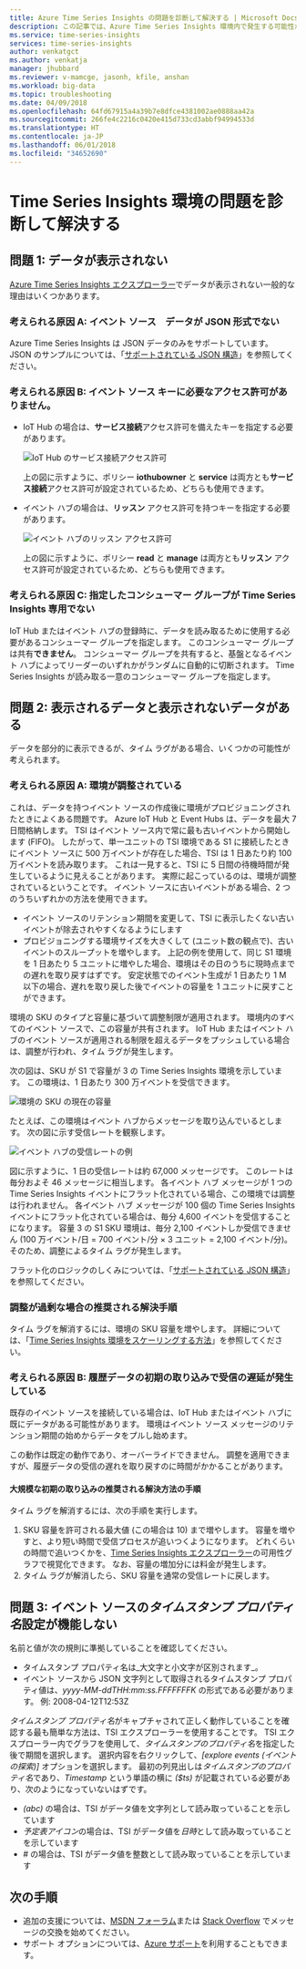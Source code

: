 ```yaml
---
title: Azure Time Series Insights の問題を診断して解決する | Microsoft Docs
description: この記事では、Azure Time Series Insights 環境内で発生する可能性がある一般的な問題を診断、トラブルシューティング、および解決する方法について説明します。
ms.service: time-series-insights
services: time-series-insights
author: venkatgct
ms.author: venkatja
manager: jhubbard
ms.reviewer: v-mamcge, jasonh, kfile, anshan
ms.workload: big-data
ms.topic: troubleshooting
ms.date: 04/09/2018
ms.openlocfilehash: 64fd67915a4a39b7e8dfce4381002ae0888aa42a
ms.sourcegitcommit: 266fe4c2216c0420e415d733cd3abbf94994533d
ms.translationtype: HT
ms.contentlocale: ja-JP
ms.lasthandoff: 06/01/2018
ms.locfileid: "34652690"
---
```

# <a name="diagnose-and-solve-problems-in-your-time-series-insights-environment"></a>Time Series Insights 環境の問題を診断して解決する

## <a name="problem-1-no-data-is-shown"></a>問題 1: データが表示されない
[Azure Time Series Insights エクスプローラー](https://insights.timeseries.azure.com)でデータが表示されない一般的な理由はいくつかあります。

### <a name="possible-cause-a-event-source-data-is-not-in-json-format"></a>考えられる原因 A: イベント ソース　データが JSON 形式でない
Azure Time Series Insights は JSON データのみをサポートしています。 JSON のサンプルについては、「[サポートされている JSON 構造](time-series-insights-send-events.md#supported-json-shapes)」を参照してください。

### <a name="possible-cause-b-event-source-key-is-missing-a-required-permission"></a>考えられる原因 B: イベント ソース キーに必要なアクセス許可がありません。
* IoT Hub の場合は、**サービス接続**アクセス許可を備えたキーを指定する必要があります。

   ![IoT Hub のサービス接続アクセス許可](media/diagnose-and-solve-problems/iothub-serviceconnect-permissions.png)

   上の図に示すように、ポリシー **iothubowner** と **service** は両方とも**サービス接続**アクセス許可が設定されているため、どちらも使用できます。
   
* イベント ハブの場合は、**リッスン** アクセス許可を持つキーを指定する必要があります。

   ![イベント ハブのリッスン アクセス許可](media/diagnose-and-solve-problems/eventhub-listen-permissions.png)

   上の図に示すように、ポリシー **read** と **manage** は両方とも**リッスン** アクセス許可が設定されているため、どちらも使用できます。

### <a name="possible-cause-c-the-consumer-group-provided-is-not-exclusive-to-time-series-insights"></a>考えられる原因 C: 指定したコンシューマー グループが Time Series Insights 専用でない
IoT Hub またはイベント ハブの登録時に、データを読み取るために使用する必要があるコンシューマー グループを指定します。 このコンシューマー グループは共有**できません**。 コンシューマー グループを共有すると、基盤となるイベント ハブによってリーダーのいずれかがランダムに自動的に切断されます。 Time Series Insights が読み取る一意のコンシューマー グループを指定します。

## <a name="problem-2-some-data-is-shown-but-some-is-missing"></a>問題 2: 表示されるデータと表示されないデータがある
データを部分的に表示できるが、タイム ラグがある場合、いくつかの可能性が考えられます。

### <a name="possible-cause-a-your-environment-is-getting-throttled"></a>考えられる原因 A: 環境が調整されている
これは、データを持つイベント ソースの作成後に環境がプロビジョニングされたときによくある問題です。  Azure IoT Hub と Event Hubs は、データを最大 7 日間格納します。  TSI はイベント ソース内で常に最も古いイベントから開始します (FIFO)。  したがって、単一ユニットの TSI 環境である S1 に接続したときにイベント ソースに 500 万イベントが存在した場合、TSI は 1 日あたり約 100 万イベントを読み取ります。  これは一見すると、TSI に 5 日間の待機時間が発生しているように見えることがあります。  実際に起こっているのは、環境が調整されているということです。  イベント ソースに古いイベントがある場合、2 つのうちいずれかの方法を使用できます。

- イベント ソースのリテンション期間を変更して、TSI に表示したくない古いイベントが除去されやすくなるようにします
- プロビジョニングする環境サイズを大きくして (ユニット数の観点で)、古いイベントのスループットを増やします。  上記の例を使用して、同じ S1 環境を 1 日あたり 5 ユニットに増やした場合、環境はその日のうちに現時点までの遅れを取り戻すはずです。  安定状態でのイベント生成が 1 日あたり 1 M 以下の場合、遅れを取り戻した後でイベントの容量を 1 ユニットに戻すことができます。  

環境の SKU のタイプと容量に基づいて調整制限が適用されます。 環境内のすべてのイベント ソースで、この容量が共有されます。 IoT Hub またはイベント ハブのイベント ソースが適用される制限を超えるデータをプッシュしている場合は、調整が行われ、タイム ラグが発生します。

次の図は、SKU が S1 で容量が 3 の Time Series Insights 環境を示しています。 この環境は、1 日あたり 300 万イベントを受信できます。

![環境の SKU の現在の容量](media/diagnose-and-solve-problems/environment-sku-current-capacity.png)

たとえば、この環境はイベント ハブからメッセージを取り込んでいるとします。 次の図に示す受信レートを観察します。

![イベント ハブの受信レートの例](media/diagnose-and-solve-problems/eventhub-ingress-rate.png)

図に示すように、1 日の受信レートは約 67,000 メッセージです。 このレートは毎分およそ 46 メッセージに相当します。 各イベント ハブ メッセージが 1 つの Time Series Insights イベントにフラット化されている場合、この環境では調整は行われません。 各イベント ハブ メッセージが 100 個の Time Series Insights イベントにフラット化されている場合は、毎分 4,600 イベントを受信することになります。 容量 3 の S1 SKU 環境は、毎分 2,100 イベントしか受信できません (100 万イベント/日 = 700 イベント/分 × 3 ユニット = 2,100 イベント/分)。 そのため、調整によるタイム ラグが発生します。 

フラット化のロジックのしくみについては、「[サポートされている JSON 構造](time-series-insights-send-events.md#supported-json-shapes)」を参照してください。

### <a name="recommended-resolution-steps-for-excessive-throttling"></a>調整が過剰な場合の推奨される解決手順
タイム ラグを解消するには、環境の SKU 容量を増やします。 詳細については、「[Time Series Insights 環境をスケーリングする方法](time-series-insights-how-to-scale-your-environment.md)」を参照してください。

### <a name="possible-cause-b-initial-ingestion-of-historical-data-is-causing-slow-ingress"></a>考えられる原因 B: 履歴データの初期の取り込みで受信の遅延が発生している
既存のイベント ソースを接続している場合は、IoT Hub またはイベント ハブに既にデータがある可能性があります。 環境はイベント ソース メッセージのリテンション期間の始めからデータをプルし始めます。

この動作は既定の動作であり、オーバーライドできません。 調整を適用できますが、履歴データの受信の遅れを取り戻すのに時間がかかることがあります。

#### <a name="recommended-resolution-steps-of-large-initial-ingestion"></a>大規模な初期の取り込みの推奨される解決方法の手順
タイム ラグを解消するには、次の手順を実行します。
1. SKU 容量を許可される最大値 (この場合は 10) まで増やします。 容量を増やすと、より短い時間で受信プロセスが追いつくようになります。 どれくらいの時間で追いつくかを、[Time Series Insights エクスプローラー](https://insights.timeseries.azure.com)の可用性グラフで視覚化できます。 なお、容量の増加分には料金が発生します。
2. タイム ラグが解消したら、SKU 容量を通常の受信レートに戻します。

## <a name="problem-3-my-event-sources-timestamp-property-name-setting-doesnt-work"></a>問題 3: イベント ソースの*タイムスタンプ プロパティ名*設定が機能しない
名前と値が次の規則に準拠していることを確認してください。
* タイムスタンプ プロパティ名は_大文字と小文字が区別されます_。
* イベント ソースから JSON 文字列として取得されるタイムスタンプ プロパティ値は、_yyyy-MM-ddTHH:mm:ss.FFFFFFFK_ の形式である必要があります。 例: 2008-04-12T12:53Z

*タイムスタンプ プロパティ名*がキャプチャされて正しく動作していることを確認する最も簡単な方法は、TSI エクスプローラーを使用することです。  TSI エクスプローラー内でグラフを使用して、*タイムスタンプのプロパティ名*を指定した後で期間を選択します。  選択内容を右クリックして、*[explore events (イベントの探索)]* オプションを選択します。  最初の列見出しは*タイムスタンプのプロパティ名*であり、*Timestamp* という単語の横に *($ts)* が記載されている必要があり、次のようになっていないはずです。
- *(abc)* の場合は、TSI がデータ値を文字列として読み取っていることを示しています
- *予定表アイコン*の場合は、TSI がデータ値を*日時*として読み取っていることを示しています
- *#* の場合は、TSI がデータ値を整数として読み取っていることを示しています


## <a name="next-steps"></a>次の手順
- 追加の支援については、[MSDN フォーラム](https://social.msdn.microsoft.com/Forums/home?forum=AzureTimeSeriesInsights)または [Stack Overflow](https://stackoverflow.com/questions/tagged/azure-timeseries-insights) でメッセージの交換を始めてください。 
- サポート オプションについては、[Azure サポート](https://azure.microsoft.com/support/options/)を利用することもできます。
